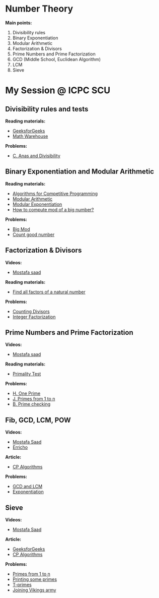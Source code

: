 ﻿# Number Theory

**Main points:**

 1. Divisibility rules
 2. Binary Exponentiation
 3. Modular Arithmetic
 4. Factorization & Divisors
 5. Prime Numbers and Prime Factorization
 6. GCD (Middle School, Euclidean Algorithm)
 7. LCM
 8. Sieve

# My Session @ ICPC SCU 

## **Divisibility rules and tests**
**Reading materials:**
 - [GeeksforGeeks](https://www.geeksforgeeks.org/divisibility-rules/)
 - [Math Warehouse](https://www.mathwarehouse.com/arithmetic/numbers/divisibility-rules-and-tests.php)

**Problems:**

 - [C. Anas and Divisibility](C.%20Anas%20and%20Divisibility)

## Binary Exponentiation and Modular Arithmetic
**Reading materials:**

 - [Algorithms for Competitive Programming](https://cp-algorithms.com/algebra/binary-exp.html)
 - [Modular Arithmetic](https://www.geeksforgeeks.org/modular-arithmetic/)
 - [Modular Exponentiation](https://www.geeksforgeeks.org/modular-exponentiation-power-in-modular-arithmetic/)
 - [How to compute mod of a big number?](https://www.geeksforgeeks.org/how-to-compute-mod-of-a-big-number/)
 
**Problems:**

 - [Big Mod](https://onlinejudge.org/index.php?option=com_onlinejudge&Itemid=8&category=24&page=show_problem&problem=310)
 - [Count good number](https://leetcode.com/problems/count-good-numbers/)

## Factorization & Divisors
**Videos:**
 - [Mostafa saad](https://www.youtube.com/watch?v=-5ApOQDhBtU&list=PLPt2dINI2MIY7l5zyFd1W28rei3b-AXaJ&index=6)

**Reading materials:**
 - [Find all factors of a natural number](https://www.geeksforgeeks.org/find-divisors-natural-number-set-1/)
 
**Problems:**
 - [Counting Divisors](https://cses.fi/problemset/task/1713)
 - [Integer Factorization](https://www.spoj.com/problems/FACT0/)
## Prime Numbers and Prime Factorization
**Videos:**
 - [Mostafa saad](https://www.youtube.com/watch?v=VZBfW08ECgA&list=PLPt2dINI2MIY7l5zyFd1W28rei3b-AXaJ&index=5)

**Reading materials:**
 - [Primality Test](https://www.geeksforgeeks.org/primality-test-set-1-introduction-and-school-method/)

 **Problems:**
 - [H. One Prime](https://codeforces.com/group/MWSDmqGsZm/contest/219432/problem/H)
 - [J. Primes from 1 to n](https://codeforces.com/group/MWSDmqGsZm/contest/219432/problem/J)
 - [B. Prime checking](https://codeforces.com/group/MWSDmqGsZm/contest/223338/problem/B)

## Fib, GCD, LCM, POW

 **Videos:**
 - [Mostafa Saad](https://www.youtube.com/watch?v=YklnFXpq0ZE&list=PLPt2dINI2MIY7l5zyFd1W28rei3b-AXaJ&index=7)
 - [Erricho](https://www.youtube.com/watch?v=L-Wzglnm4dM&t=2s)

**Article:**
 - [CP Algorithms](https://cp-algorithms.com/algebra/euclid-algorithm.html)
 
**Problems:**
 - [GCD and LCM](https://www.codechef.com/problems/FLOW016)
 - [Exponentiation](https://cses.fi/problemset/task/1095)

## Sieve

 **Videos:**
 - [Mostafa Saad](https://www.youtube.com/watch?v=VZBfW08ECgA&list=PLPt2dINI2MIY7l5zyFd1W28rei3b-AXaJ&index=4)

**Article:**
 - [GeeksforGeeks](https://www.geeksforgeeks.org/sieve-of-eratosthenes/)
 - [CP Algorithms](https://cp-algorithms.com/algebra/sieve-of-eratosthenes.html)

**Problems:**
 - [Primes from 1 to n](https://codeforces.com/group/MWSDmqGsZm/contest/219432/problem/J)
 - [Printing some primes](https://www.spoj.com/problems/TDPRIMES/)
 - [T-primes](https://codeforces.com/contest/230/problem/B)
 - [Joining Vikings army](https://codeforces.com/group/zUe4LCY7ca/contest/401615/problem/C)


